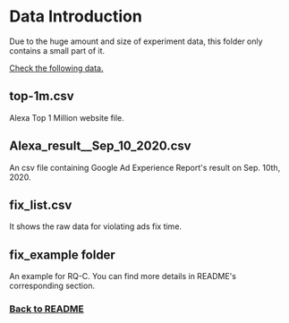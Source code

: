 Data Introduction
==
Due to the huge amount and size of experiment data, this folder only contains a small part of it.

[Check the following data.](https://github.com/adhere-tech/adhere-tech.github.io/tree/master/Data) 

top-1m.csv
--
Alexa Top 1 Million website file.   

Alexa_result__Sep_10_2020.csv
--
An csv file containing Google Ad Experience Report's result on Sep. 10th, 2020.

fix_list.csv
--
It shows the raw data for violating ads fix time.

fix_example folder
--
An example for RQ-C. You can find more details in README's corresponding section.

### [Back to README](https://adhere-tech.github.io/)



